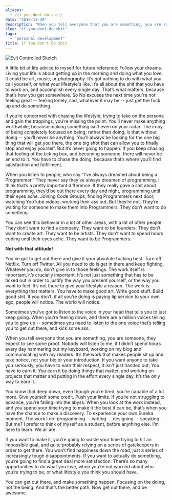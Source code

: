 ```yaml
---
aliases:
  - /if-you-dont-do-shit/
date: "2016-11-30"
description: "When you tell everyone that you are something, you are someone, they expect to see some proof. You gotta get up and fucking do something!"
slug: "if-you-dont-do-shit"
tags:
  - "personal development"
title: If You Don't Do Shit
---
```



![Evil Controlled Sketch][]


A little bit of life advice to myself for future reference: Follow your dreams. Living your life is about getting up in the morning and doing what you love. It could be art, music, or photography. It’s got nothing to do with what you call yourself, or what your lifestyle's like. It’s all about the shit that you have to work on, and accomplish every single day. That’s what matters, because that’s how you get somewhere. So No excuses the next time you're not feeling great -- feeling lonely, sad, whatever it may be -- just get the fuck up and do something.

If you’re concerned with chasing the lifestyle, trying to take on the persona and gain the trappings, you’re missing the point. You’ll never make anything worthwhile, because making something isn’t even on your radar. The irony of being completely focused on being, rather than doing, is that without doing -- you’ll never be anything. You’ll always be looking for the one big thing that will get you there, the one big shot that can allow you to finally stop and enjoy yourself. But it’s never going to happen. If you keep chasing that feeling of the ticking box, and becoming someone, there will never be an end to it. You have to chase the doing, because that’s where you’ll find satisfaction and fulfillment.

When you listen to people, who say “I’ve always dreamed about being a Programmer.” They never say they’ve always dreamed of programming. I think that’s a pretty important difference. If they really gave a shit about programming, they’d be out there every day and night, programming until their eyes ache.  Joining Code Groups, finding Programmers next door, watching YouTube videos, working their ass out. But they’re not. They’re waiting for someone to make them into Programmers. They don’t want to do something.

You can see this behavior in a lot of other areas, with a lot of other people. They don’t want to find a company. They want to be founders. They don’t want to create art. They want to be artists. They don’t want to spend hours coding until their eyes ache. They want to be Programmers.

**Not with that attitude!**

You’ve got to get out there and give it your absolute fucking best. Turn off Netflix. Turn off Twitter. All you need to do is get in there and keep fighting. Whatever you do, don’t give in to those feelings. The work itself is important, it’s crucially important. It’s not just something that has to be ticked out in order to justify the way you present yourself, or the way you want to feel. It’s not there to give your lifestyle a reason. The work is everything that matters. You have to make good art. Write good stuff. Build good shit. If you don’t, if all you’re doing is paying lip service to your own ego, people will notice. The world will notice.

Sometimes you’ve got to listen to the voice in your head that tells you to just keep going. When you’re feeling down, and there are a million voices telling you to give up -- sometimes you need to listen to the one voice that’s telling you to get out there, and kick some ass.

When you tell everyone that you are something, you are someone, they expect to see some proof. Nobody will listen to me, if I didn’t spend hours every day hammering out my keyboard, working on my blog and communicating with my readers. It’s the work that makes people sit up and take notice, not your bio or your introduction. If you want anyone to take you seriously, you have to earn their respect, it isn't just handed out; You have to earn it. You earn it by doing things that matter, and working on projects that matter and putting in the effort every single day. It’s the only way to earn it.

You know that deep down, even though you’re tired, you’re capable of a lot more. Give yourself some credit. Push your limits. If you’re not struggling to advance, you’re falling into the abyss. When you look at the work instead, and you spend your time trying to make it the best it can be, that’s when you have the chance to make a discovery. To experience your own Eureka moment.
The work I do: programming -- writing -- designing -- speaking. But me? I prefer to think of myself as a student, before anything else. I’m here to learn. We all are.

If you want to make it, you’re going to waste your time trying to hit an impossible goal, and quite probably relying on a series of gatekeepers in order to get there. You won’t find happiness down the road, just a series of increasingly tough disappointments. If you want to actually do something, you’re going to find a great deal more satisfaction. There’s so many opportunities to do what you love, when you’re not worried about who you’re trying to be, or what lifestyle you think you should have.

You can get out there, and make something happen. Focusing on the doing, not the being. And that’s the better path. Now get out there, and be awesome.


  [Evil Controlled Sketch]: /static/images/2016/evil-controlled-sketch.jpg "Evil Controlled Sketch"
